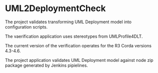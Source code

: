 # UML2DeploymentCheck

The project validates transforming UML Deployment model into configuration scripts.

The vaerification application uses stereotypes from UMLProfile4DLT.

The current version of the verification operates for the R3 Corda versions 4.3-4.6.

The project application validates UML Deployment model against node zip package generated by Jenkins pipielines.
